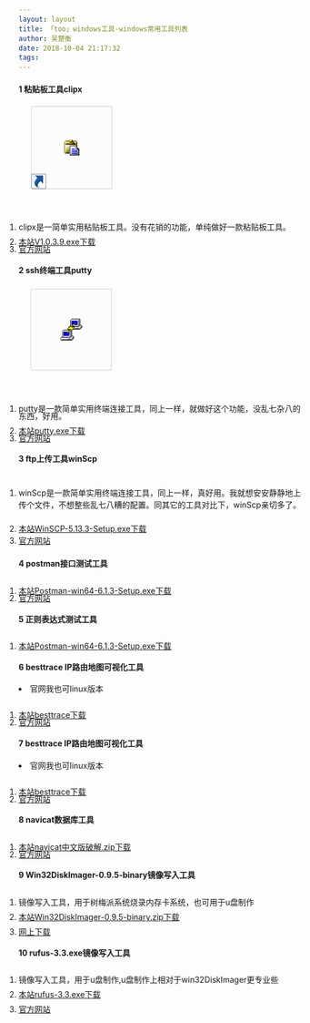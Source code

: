 ```yaml
---
layout: layout
title: 「too」windows工具-windows常用工具列表
author: 吴楚衡
date: 2018-10-04 21:17:32
tags:
---
```

#### 1 粘贴板工具clipx 
<p style="line-height:0px;margin:0px;padding:0px"> 
  <img src="/images/clipx.png" class="clipx" width="150" height="150" >  
  
  <ol style="line-height:13px;margin:0px;padding:0px">
    <li>clipx是一简单实用粘贴板工具。没有花销的功能，单纯做好一款粘贴板工具。</li>
    <li><a href="/library/tool/windows/clipx1.0.3.9.exe" download="clipx1.0.3.9.exe">本站V1.0.3.9.exe下载</a></li>
    <li><a href="https://bluemars.org/clipx/" rel="nofollow">官方网站</a></li>
  </ol>
</p>

<!--more-->
#### 2 ssh终端工具putty
<p style="line-height:0px;margin:0px;padding:0px"> 
  <img src="/uploads/images/20181004/putty.png" class="clipx" width="150" height="150" >  
  
  <ol style="line-height:13px;margin:0px;padding:0px">
    <li>putty是一款简单实用终端连接工具，同上一样，就做好这个功能，没乱七杂八的东西，好用。</li>
    <li><a href="/library/tool/windows/putty.exe" download="putty.exe">本站putty.exe下载</a></li>
    <li><a href="https://www.putty.org/" rel="nofollow">官方网站</a></li>
  </ol>
</p>

#### 3 ftp上传工具winScp
<p style="line-height:0px;margin:0px;padding:0px"> 
   <ol style="line-height:21px;margin:0px;padding:0px">
    <li>winScp是一款简单实用终端连接工具，同上一样，真好用。我就想安安静静地上传个文件，不想整些乱七八糟的配置。同其它的工具对比下，winScp亲切多了。</li>
    <li><a href="/library/tool/windows/WinSCP-5.13.3-Setup.exe" download="WinSCP-5.13.3-Setup.exe">本站WinSCP-5.13.3-Setup.exe下载</a></li>
    <li><a href="https://winscp.net/" rel="nofollow">官方网站</a></li>
  </ol>
</p>

#### 4 postman接口测试工具
<p style="line-height:0px;margin:0px;padding:0px"> 
   <ol style="line-height:13px;margin:0px;padding:0px">
    <li><a href="/library/tool/windows/Postman-win64-6.1.3-Setup.exe" download="Postman-win64-6.1.3-Setup.exe">本站Postman-win64-6.1.3-Setup.exe下载</a></li>
    <li><a href="https://www.getpostman.com/" rel="nofollow">官方网站</a></li>
  </ol>
</p>

#### 5 正则表达式测试工具
<p style="line-height:0px;margin:0px;padding:0px"> 
   <ol style="line-height:13px;margin:0px;padding:0px">
    <li><a href="/library/tool/windows/MTracer.zip" download="MTracer.zip">本站Postman-win64-6.1.3-Setup.exe下载</a></li>
  </ol>
</p>

#### 6 besttrace IP路由地图可视化工具
<p style="line-height:0px;margin:0px;padding:0px">
  <li>官网我也可linux版本</li>
   <ol style="line-height:13px;margin:0px;padding:0px">
    <li><a href="/library/tool/windows/besttrace.exe" download="MTracer.zip">本站besttrace下载</a></li>
      <li><a href="https://tools.ipip.net/convert.php" rel="nofollow">官方网站</a></li>
  </ol>
</p>

#### 7 besttrace IP路由地图可视化工具
<p style="line-height:0px;margin:0px;padding:0px">
  <li>官网我也可linux版本</li>
   <ol style="line-height:13px;margin:0px;padding:0px">
    <li><a href="/library/tool/windows/besttrace.exe" download="besttrace.exe">本站besttrace下载</a></li>
      <li><a href="https://tools.ipip.net/convert.php" rel="nofollow">官方网站</a></li>
  </ol>
</p>

#### 8 navicat数据库工具
<p style="line-height:0px;margin:0px;padding:0px">
   <ol style="line-height:13px;margin:0px;padding:0px">
    <li><a href="/library/tool/windows/navicat中文版破解.zip" download="navicat中文版破解.zip">本站navicat中文版破解.zip下载</a></li>
      <li><a href="https://www.navicat.com/en/" rel="nofollow">官方网站</a></li>
  </ol>
</p>

#### 9 Win32DiskImager-0.9.5-binary镜像写入工具
<p style="line-height:0px;margin:0px;padding:0px">
   <ol style="line-height:13px;margin:0px;padding:0px">
     <li>镜像写入工具，用于树梅派系统烧录内存卡系统，也可用于u盘制作</li>
    <li><a href="/library/tool/windows/Win32DiskImager-0.9.5-binary.zip" download="Win32DiskImager-0.9.5-binary.zip">本站Win32DiskImager-0.9.5-binary.zip下载</a></li>
      <li><a href="https://sourceforge.net/projects/win32diskimager/" rel="nofollow">网上下载</a></li>
  </ol>
</p>

#### 10 rufus-3.3.exe镜像写入工具
<p style="line-height:0px;margin:0px;padding:0px">
   <ol style="line-height:13px;margin:0px;padding:0px">
     <li>镜像写入工具，用于u盘制作,u盘制作上相对于win32DiskImager更专业些</li>
    <li><a href="/library/tool/windows/rufus-3.3.exe" download="rufus-3.3.exe">本站rufus-3.3.exe下载</a></li>
      <li><a href="https://rufus.akeo.ie/" rel="nofollow">官方网站</a></li>
  </ol>
</p>
